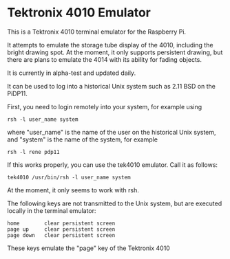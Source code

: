# Tektronix 4010 Emulator

This is a Tektronix 4010 terminal emulator for the Raspberry Pi.

It attempts to emulate the storage tube display of the 4010, including the bright drawing spot.
At the moment, it only supports persistent drawing, but there are plans to emulate the 4014 with
its ability for fading objects.

It is currently in alpha-test and updated daily.

It can be used to log into a historical Unix system such as 2.11 BSD on the PiDP11.

First, you need to login remotely into your system, for example using

	rsh -l user_name system

where "user_name" is the name of the user on the historical Unix system, and "system" is the name
of the system, for example

	rsh -l rene pdp11

If this works properly, you can use the tek4010 emulator. Call it as follows:

	tek4010 /usr/bin/rsh -l user_name system

At the moment, it only seems to work with rsh.

The following keys are not transmitted to the Unix system, but are executed locally
in the terminal emulator:

	home		clear persistent screen
	page up		clear persistent screen
	page down	clear persistent screen

These keys emulate the "page" key of the Tektronix 4010


